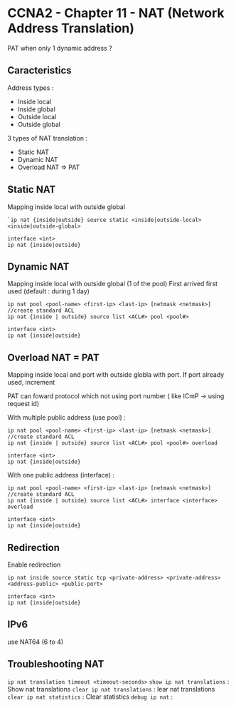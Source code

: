# CCNA2 - Chapter 11 - NAT (Network Address Translation)

PAT when only 1 dynamic address ?

## Caracteristics
Address types :
- Inside local
- Inside global
- Outside local
- Outside global

3 types of NAT translation :
- Static NAT
- Dynamic NAT
- Overload NAT => PAT

## Static NAT
Mapping inside local with outside global
```
`ip nat {inside|outside} source static <inside|outside-local> <inside|outside-global>

interface <int>
ip nat {inside|outside}
```

## Dynamic NAT
Mapping inside local with  outside global (1 of the pool)
First arrived first used (default : during 1 day)
```
ip nat pool <pool-name> <first-ip> <last-ip> [netmask <netmask>]
//create standard ACL
ip nat {inside | outside} source list <ACL#> pool <pool#>

interface <int>
ip nat {inside|outside}
```

## Overload NAT = PAT
Mapping inside local and port with outside globla with port.
If port already used, increment

PAT can foward protocol which not using port number ( like ICmP -> using request id)

With multiple public address (use pool) :
```
ip nat pool <pool-name> <first-ip> <last-ip> [netmask <netmask>]
//create standard ACL
ip nat {inside | outside} source list <ACL#> pool <pool#> overload

interface <int>
ip nat {inside|outside}
```

With one public address (interface) :

```
ip nat pool <pool-name> <first-ip> <last-ip> [netmask <netmask>]
//create standard ACL
ip nat {inside | outside} source list <ACL#> interface <interface> overload

interface <int>
ip nat {inside|outside}
```
## Redirection
Enable redirection
```
ip nat inside source static tcp <private-address> <private-address>  <address-public> <public-port>

interface <int>
ip nat {inside|outside}
```

## IPv6
use NAT64 (6 to 4)

## Troubleshooting NAT
`ip nat translation timeout <timeout-seconds>`
`show ip nat translations` : Show nat translations
`clear ip nat translations` : lear nat translations
`clear ip nat statistics` : Clear statistics
`debug ip nat` :
